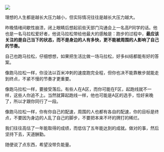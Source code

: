 
![](https://imgkr.cn-bj.ufileos.com/b6f2401a-4f86-4a69-934a-7e527df14240.png)

理想的人生都是越长大压力越小，但实际情况往往是越长大压力越大。

昨晚情绪间歇性崩溃，闭上眼睛后想起前些天部门沟通会上一名高P同学的话。他也是一名马拉松爱好者，他说马拉松带给他最大的感触是：跑步的过程中，**最应该关注的是自己当下的状态，而不是身边的人有多快，更不能被周围的人影响了自己的节奏。**

自己也跑马拉松，仔细想想，如果把生活比做一场马拉松，好多纠结都能有好的答案。

像跑马拉松一样，你没法以百米冲刺的速度跑完全程，但你也决不能靠散步就能走到终点，不紧不慢的节奏才更重要。

像跑马拉松一样，要接受落后。有些人在A区，而你可能在F区，起跑线就不一样，这些人你追不上。当然就算起跑线一样，他也可能是A区的选手，恰好来晚了，所以才跟你同行了一段。

像跑马拉松一样，你有你自己的配速，周围的人也都有各自的配速，你的目标是终点，不要因为身边的人乱了自己的脚步，不要把本来不坏的牌打的稀烂。

我们往往高估了一年能取得的成绩，而低估了五年能达到的成就。做对的事，然后坚持下去，天道酬勤。

随便说了点东西，希望没带负能量。